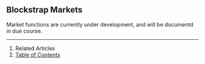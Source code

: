 ## Blockstrap Markets

Market functions are currently under development, and will be documentd in due course.

---

1. Related Articles
2. [Table of Contents](../../../)
